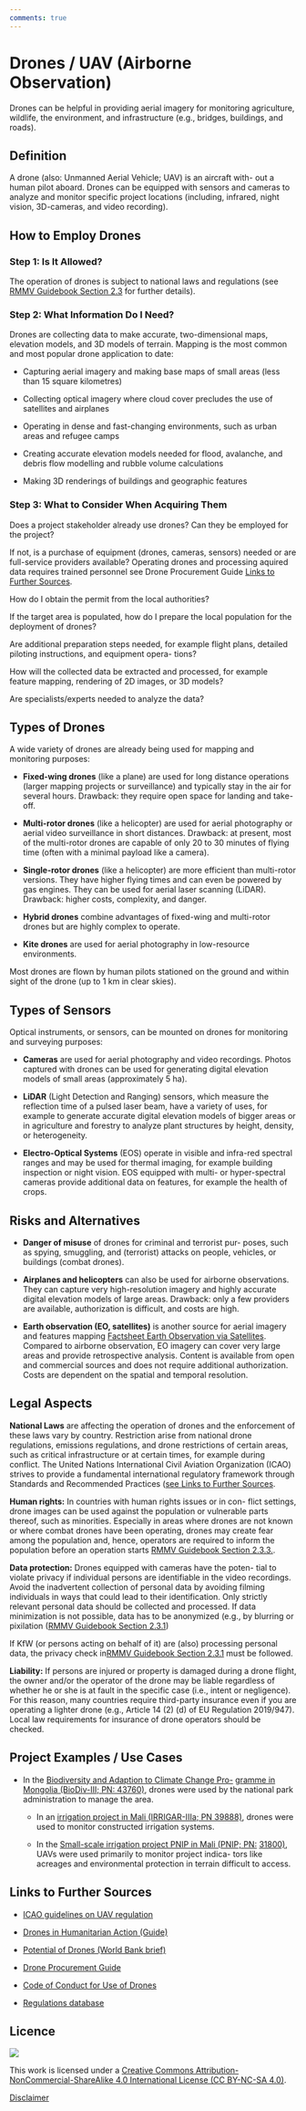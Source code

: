 ```yaml
---
comments: true
---
```


# Drones / UAV (Airborne Observation)

Drones can be helpful in providing aerial imagery for monitoring
agriculture, wildlife, the environment, and infrastructure (e.g.,
bridges, buildings, and roads).

## Definition

A drone (also: Unmanned Aerial Vehicle; UAV) is an aircraft with- out
a human pilot aboard. Drones can be equipped with sensors and cameras
to analyze and monitor specific project locations (including,
infrared, night vision, 3D-cameras, and video recording).

## How to Employ Drones

### Step 1: Is It Allowed?

The operation of drones is subject to national laws and regulations (see [RMMV Guidebook Section 2.3](https://www.kfw-entwicklungsbank.de/Service/Publications-Videos/Publications-by-topic/Digitalisation/RMMV-Guidebook/) for
further details).

### Step 2: What Information Do I Need?

Drones are collecting data to make accurate, two-dimensional maps,
elevation models, and 3D models of terrain. Mapping is the most common
and most popular drone application to date:

- Capturing aerial imagery and making base maps of small areas (less than 15 square kilometres)

- Collecting optical imagery where cloud cover precludes the use of
  satellites and airplanes

- Operating in dense and fast-changing environments, such as urban
  areas and refugee camps

- Creating accurate elevation models needed for flood, avalanche,
  and debris flow modelling and rubble volume calculations

- Making 3D renderings of buildings and geographic features

### Step 3: What to Consider When Acquiring Them

Does a project stakeholder already use drones? Can they be employed
for the project?

If not, is a purchase of equipment (drones, cameras, sensors) needed
or are full-service providers available? Operating drones and
processing aquired data requires trained personnel see Drone
Procurement Guide [Links to Further Sources](#links-to-further-sources).

How do I obtain the permit from the local authorities?

If the target area is populated, how do I prepare the local population
for the deployment of drones?

Are additional preparation steps needed, for example flight plans,
detailed piloting instructions, and equipment opera- tions?

How will the collected data be extracted and processed, for example
feature mapping, rendering of 2D images, or 3D models?

Are specialists/experts needed to analyze the data?

## Types of Drones

A wide variety of drones are already being used for mapping and
monitoring purposes:

- **Fixed-wing drones** (like a plane) are used for long distance operations (larger mapping projects or surveillance) and typically
  stay in the air for several hours. Drawback: they require open space
  for landing and take-off.

- **Multi-rotor drones** (like a helicopter) are used for aerial photography or aerial video surveillance in short distances. Drawback:
  at present, most of the multi-rotor drones are capable of only 20 to
  30 minutes of flying time (often with a minimal payload like a
  camera).

- **Single-rotor drones** (like a helicopter) are more efficient than multi-rotor versions. They have higher flying times and can even be
  powered by gas engines. They can be used for aerial laser scanning
  (LiDAR). Drawback: higher costs, complexity, and danger.

- **Hybrid drones** combine advantages of fixed-wing and multi-rotor drones but are highly complex to operate.

- **Kite drones** are used for aerial photography in low-resource
  environments.

Most drones are flown by human pilots stationed on the ground and
within sight of the drone (up to 1 km in clear skies).

## Types of Sensors

Optical instruments, or sensors, can be mounted on drones for
monitoring and surveying purposes:

- **Cameras** are used for aerial photography and video recordings.
  Photos captured with drones can be used for generating digital
  elevation models of small areas (approximately 5 ha).

- **LiDAR** (Light Detection and Ranging) sensors, which measure the reflection time of a pulsed laser beam, have a variety of uses,
  for example to generate accurate digital elevation models of bigger
  areas or in agriculture and forestry to analyze plant structures by
  height, density, or heterogeneity.

- **Electro-Optical Systems** (EOS) operate in visible and infra-red spectral ranges and may be used for thermal imaging, for example
  building inspection or night vision. EOS equipped with multi- or hyper-spectral cameras provide additional data on
  features, for example the health of crops.

## Risks and Alternatives

- **Danger of misuse** of drones for criminal and terrorist pur-
  poses, such as spying, smuggling, and (terrorist) attacks on people,
  vehicles, or buildings (combat drones).

- **Airplanes and helicopters** can also be used for airborne observations. They can capture very high-resolution imagery and highly
  accurate digital elevation models of large areas. Drawback: only a few
  providers are available, authorization is difficult, and costs are
  high.

- **Earth observation (EO, satellites)** is another source for aerial
  imagery and features mapping [Factsheet Earth Observation via Satellites](satellites.md).
  Compared to airborne observation, EO imagery can cover very large
  areas and provide retrospective analysis. Content is available from
  open and commercial sources and does not require additional
  authorization. Costs are dependent on the spatial and temporal
  resolution.

## Legal Aspects

**National Laws** are affecting the operation of drones and the
enforcement of these laws vary by country. Restriction arise from
national drone regulations, emissions regulations, and drone
restrictions of certain areas, such as critical infrastructure or at
certain times, for example during conflict. The United Nations
International Civil Aviation Organization (ICAO) strives to provide a
fundamental international regulatory framework through Standards and
Recommended Practices ([see Links to Further Sources](#links-to-further-sources).

**Human rights:** In countries with human rights issues or in con-
flict settings, drone images can be used against the population or
vulnerable parts thereof, such as minorities. Especially in areas
where drones are not known or where combat drones have been operating,
drones may create fear among the population and, hence, operators are
required to inform the population before an operation starts [RMMV
Guidebook Section 2.3.3.](https://www.kfw-entwicklungsbank.de/Service/Publications-Videos/Publications-by-topic/Digitalisation/RMMV-Guidebook/).

**Data protection:** Drones equipped with cameras have the poten- tial
to violate privacy if individual persons are identifiable in the video
recordings. Avoid the inadvertent collection of personal data by
avoiding filming individuals in ways that could lead to their
identification. Only strictly relevant personal data should be
collected and processed. If data minimization is not possible, data
has to be anonymized (e.g., by blurring or pixilation ([RMMV Guidebook Section 2.3.1](https://www.kfw-entwicklungsbank.de/Service/Publications-Videos/Publications-by-topic/Digitalisation/RMMV-Guidebook/))

If KfW (or persons acting on behalf of it) are (also) processing
personal data, the privacy check in[RMMV Guidebook Section 2.3.1](https://www.kfw-entwicklungsbank.de/Service/Publications-Videos/Publications-by-topic/Digitalisation/RMMV-Guidebook/) must be followed.

**Liability:** If persons are injured or property is damaged during a
drone flight, the owner and/or the operator of the drone may be liable
regardless of whether he or she is at fault in the specific case
(i.e., intent or negligence). For this reason, many countries require
third-party insurance even if you are operating a lighter drone (e.g.,
Article 14 (2) (d) of EU Regulation 2019/947). Local law requirements
for insurance of drone operators should be checked.

## Project Examples / Use Cases

- In the [Biodiversity and Adaption to Climate Change
  Pro-](https://www.kfw-entwicklungsbank.de/ipfz/Projektdatenbank/BiodiversitÃ¤t-und-Anpassung-an-den-Klimawandel-III-43760.htm)
  [gramme in Mongolia (BioDiv-III; PN: 43760)](https://www.kfw-entwicklungsbank.de/ipfz/Projektdatenbank/BiodiversitÃ¤t-und-Anpassung-an-den-Klimawandel-III-43760.htm),
  drones were used by the national park administration to manage the
  area.

  - In an [irrigation project in Mali (IRRIGAR-IIIa; PN 39888)](https://www.kfw-entwicklungsbank.de/ipfz/Projektdatenbank/UnterstÃ¼tzung-des-nationalen-Programms-zur-nachhaltigen-KleinbewÃ¤sserungslandwirtschaft-II-39888.htm),
    drones were used to monitor constructed irrigation systems.

  - In the [Small-scale irrigation project PNIP in Mali (PNIP;
    PN:](https://www.kfw-entwicklungsbank.de/ipfz/Projektdatenbank/UnterstÃ¼tzung-des-Nationalen-Programms-zur-nachhaltigen-KleinbewÃ¤sserungslandwirtschaft-31800.htm)
    [31800)](https://www.kfw-entwicklungsbank.de/ipfz/Projektdatenbank/UnterstÃ¼tzung-des-Nationalen-Programms-zur-nachhaltigen-KleinbewÃ¤sserungslandwirtschaft-31800.htm),
    UAVs were used primarily to monitor project indica- tors like
    acreages and environmental protection in terrain difficult to
    access.

## Links to Further Sources

- [ICAO guidelines on UAV regulation](https://www.icao.int/safety/ua)

- [Drones in Humanitarian Action (Guide)](https://reliefweb.int/sites/reliefweb.int/files/resources/Drones%20in%20Humanitarian%20Action.pdf)

- [Potential of Drones (World Bank brief)](https://www.worldbank.org/en/topic/transport/brief/drones-for-development)
- [Drone Procurement Guide](https://www.ictworks.org/wp-content/uploads/2018/10/usaid-UAV-buying-guide.pdf)

- [Code of Conduct for Use of Drones](https://docs.google.com/document/d/1Uez75_qmIVMxY35OzqMd_HPzSf-Ey43lJ_mye-kEEpQ/edit)

- [Regulations database](https://www.droneregulations.info/)

## Licence

![](https://i.creativecommons.org/l/by-nc-sa/4.0/88x31.png)

This work is licensed under a [Creative Commons Attribution-NonCommercial-ShareAlike 4.0 International License (CC BY-NC-SA 4.0)](https://creativecommons.org/licenses/by-nc-sa/4.0/).

[Disclaimer](disclaimer.md)
